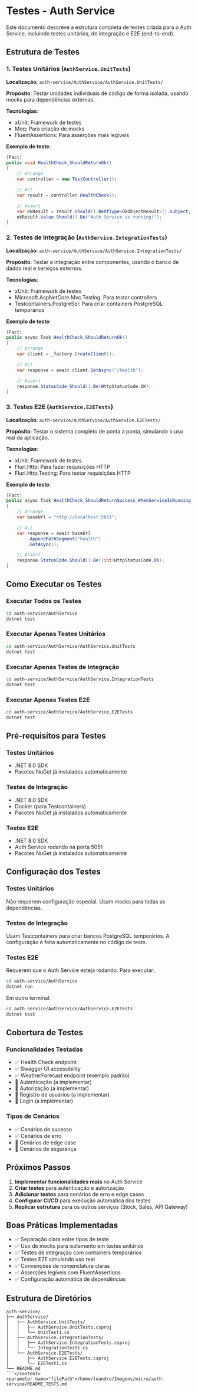 # Testes - Auth Service

Este documento descreve a estrutura completa de testes criada para o Auth Service, incluindo testes unitários, de integração e E2E (end-to-end).

## Estrutura de Testes

### 1. Testes Unitários (`AuthService.UnitTests`)
**Localização**: `auth-service/AuthService/AuthService.UnitTests/`

**Propósito**: Testar unidades individuais de código de forma isolada, usando mocks para dependências externas.

**Tecnologias**:
- xUnit: Framework de testes
- Moq: Para criação de mocks
- FluentAssertions: Para asserções mais legíveis

**Exemplo de teste**:
```csharp
[Fact]
public void HealthCheck_ShouldReturnOk()
{
    // Arrange
    var controller = new TestController();

    // Act
    var result = controller.HealthCheck();

    // Assert
    var okResult = result.Should().BeOfType<OkObjectResult>().Subject;
    okResult.Value.Should().Be("Auth Service is running!");
}
```

### 2. Testes de Integração (`AuthService.IntegrationTests`)
**Localização**: `auth-service/AuthService/AuthService.IntegrationTests/`

**Propósito**: Testar a integração entre componentes, usando o banco de dados real e serviços externos.

**Tecnologias**:
- xUnit: Framework de testes
- Microsoft.AspNetCore.Mvc.Testing: Para testar controllers
- Testcontainers.PostgreSql: Para criar containers PostgreSQL temporários

**Exemplo de teste**:
```csharp
[Fact]
public async Task HealthCheck_ShouldReturnOk()
{
    // Arrange
    var client = _factory.CreateClient();

    // Act
    var response = await client.GetAsync("/health");

    // Assert
    response.StatusCode.Should().Be(HttpStatusCode.OK);
}
```

### 3. Testes E2E (`AuthService.E2ETests`)
**Localização**: `auth-service/AuthService/AuthService.E2ETests/`

**Propósito**: Testar o sistema completo de ponta a ponta, simulando o uso real da aplicação.

**Tecnologias**:
- xUnit: Framework de testes
- Flurl.Http: Para fazer requisições HTTP
- Flurl.Http.Testing: Para testar requisições HTTP

**Exemplo de teste**:
```csharp
[Fact]
public async Task HealthCheck_ShouldReturnSuccess_WhenServiceIsRunning()
{
    // Arrange
    var baseUrl = "http://localhost:5051";

    // Act
    var response = await baseUrl
        .AppendPathSegment("health")
        .GetAsync();

    // Assert
    response.StatusCode.Should().Be((int)HttpStatusCode.OK);
}
```

## Como Executar os Testes

### Executar Todos os Testes
```bash
cd auth-service/AuthService
dotnet test
```

### Executar Apenas Testes Unitários
```bash
cd auth-service/AuthService/AuthService.UnitTests
dotnet test
```

### Executar Apenas Testes de Integração
```bash
cd auth-service/AuthService/AuthService.IntegrationTests
dotnet test
```

### Executar Apenas Testes E2E
```bash
cd auth-service/AuthService/AuthService.E2ETests
dotnet test
```

## Pré-requisitos para Testes

### Testes Unitários
- .NET 8.0 SDK
- Pacotes NuGet já instalados automaticamente

### Testes de Integração
- .NET 8.0 SDK
- Docker (para Testcontainers)
- Pacotes NuGet já instalados automaticamente

### Testes E2E
- .NET 8.0 SDK
- Auth Service rodando na porta 5051
- Pacotes NuGet já instalados automaticamente

## Configuração dos Testes

### Testes Unitários
Não requerem configuração especial. Usam mocks para todas as dependências.

### Testes de Integração
Usam Testcontainers para criar bancos PostgreSQL temporários. A configuração é feita automaticamente no código de teste.

### Testes E2E
Requerem que o Auth Service esteja rodando. Para executar:
```bash
cd auth-service/AuthService
dotnet run
```
Em outro terminal:
```bash
cd auth-service/AuthService/AuthService.E2ETests
dotnet test
```

## Cobertura de Testes

### Funcionalidades Testadas
- ✅ Health Check endpoint
- ✅ Swagger UI accessibility
- ✅ WeatherForecast endpoint (exemplo padrão)
- 🔄 Autenticação (a implementar)
- 🔄 Autorização (a implementar)
- 🔄 Registro de usuários (a implementar)
- 🔄 Login (a implementar)

### Tipos de Cenários
- ✅ Cenários de sucesso
- ✅ Cenários de erro
- 🔄 Cenários de edge case
- 🔄 Cenários de segurança

## Próximos Passos

1. **Implementar funcionalidades reais** no Auth Service
2. **Criar testes** para autenticação e autorização
3. **Adicionar testes** para cenários de erro e edge cases
4. **Configurar CI/CD** para execução automática dos testes
5. **Replicar estrutura** para os outros serviços (Stock, Sales, API Gateway)

## Boas Práticas Implementadas

- ✅ Separação clara entre tipos de teste
- ✅ Uso de mocks para isolamento em testes unitários
- ✅ Testes de integração com containers temporários
- ✅ Testes E2E simulando uso real
- ✅ Convenções de nomenclatura claras
- ✅ Asserções legíveis com FluentAssertions
- ✅ Configuração automática de dependências

## Estrutura de Diretórios

```
auth-service/
├── AuthService/
│   ├── AuthService.UnitTests/
│   │   ├── AuthService.UnitTests.csproj
│   │   └── UnitTest1.cs
│   ├── AuthService.IntegrationTests/
│   │   ├── AuthService.IntegrationTests.csproj
│   │   └── IntegrationTest1.cs
│   └── AuthService.E2ETests/
│       ├── AuthService.E2ETests.csproj
│       └── E2ETest1.cs
└── README.md
```</content>
<parameter name="filePath">/home/leandro/Imagens/micro/auth-service/README_TESTS.md
